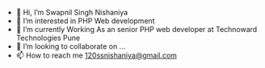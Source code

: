 - 👋 Hi, I’m Swapnil Singh Nishaniya
- 👀 I’m interested in PHP Web development
- 🌱 I’m currently Working As an senior PHP web developer at Technoward Technologies Pune  
- 💞️ I’m looking to collaborate on ...
- 📫 How to reach me 120ssnishaniya@gmail.com

<!---
official2705/official2705 is a ✨ special ✨ repository because its `README.md` (this file) appears on your GitHub profile.
You can click the Preview link to take a look at your changes.
--->
